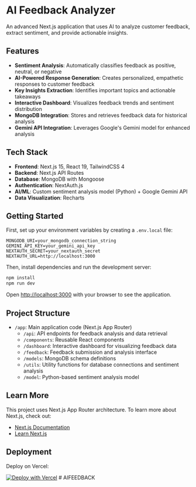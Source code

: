 # AI Feedback Analyzer

An advanced Next.js application that uses AI to analyze customer feedback, extract sentiment, and provide actionable insights.

## Features

- **Sentiment Analysis**: Automatically classifies feedback as positive, neutral, or negative
- **AI-Powered Response Generation**: Creates personalized, empathetic responses to customer feedback
- **Key Insights Extraction**: Identifies important topics and actionable takeaways
- **Interactive Dashboard**: Visualizes feedback trends and sentiment distribution
- **MongoDB Integration**: Stores and retrieves feedback data for historical analysis
- **Gemini API Integration**: Leverages Google's Gemini model for enhanced analysis

## Tech Stack

- **Frontend**: Next.js 15, React 19, TailwindCSS 4
- **Backend**: Next.js API Routes
- **Database**: MongoDB with Mongoose
- **Authentication**: NextAuth.js
- **AI/ML**: Custom sentiment analysis model (Python) + Google Gemini API
- **Data Visualization**: Recharts

## Getting Started

First, set up your environment variables by creating a `.env.local` file:

```
MONGODB_URI=your_mongodb_connection_string
GEMINI_API_KEY=your_gemini_api_key
NEXTAUTH_SECRET=your_nextauth_secret
NEXTAUTH_URL=http://localhost:3000
```

Then, install dependencies and run the development server:

```bash
npm install
npm run dev
```

Open [http://localhost:3000](http://localhost:3000) with your browser to see the application.

## Project Structure

- `/app`: Main application code (Next.js App Router)
  - `/api`: API endpoints for feedback analysis and data retrieval
  - `/components`: Reusable React components
  - `/dashboard`: Interactive dashboard for visualizing feedback data
  - `/feedback`: Feedback submission and analysis interface
  - `/models`: MongoDB schema definitions
  - `/utils`: Utility functions for database connections and sentiment analysis
  - `/model`: Python-based sentiment analysis model

## Learn More

This project uses Next.js App Router architecture. To learn more about Next.js, check out:

- [Next.js Documentation](https://nextjs.org/docs)
- [Learn Next.js](https://nextjs.org/learn)

## Deployment

Deploy on Vercel:

[![Deploy with Vercel](https://vercel.com/button)](https://vercel.com/new/clone?repository-url=https%3A%2F%2Fgithub.com%2Fyourusername%2Fai-feedback-analyzer)
#   A I F E E D B A C K 
 
 

